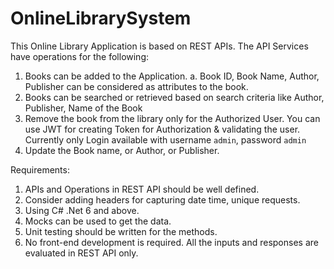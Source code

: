 # OnlineLibrarySystem

This Online Library Application is based on REST APIs. 
The API Services have operations for the following:
1.	Books can be added to the Application.
a.	Book ID, Book Name, Author, Publisher can be considered as attributes to the book.
2.	Books can be searched or retrieved based on search criteria like 
Author, Publisher, Name of the Book
3.	Remove the book from the library only for the Authorized User. You can use JWT for creating Token for Authorization & validating the user.
   Currently only Login available with username ```admin```, password ```admin```
5.	Update the Book name, or Author, or Publisher.

Requirements:
1.	APIs and Operations in REST API should be well defined.
2.	Consider adding headers for capturing date time, unique requests.
3.	Using C# .Net 6 and above.
4.	Mocks can be used to get the data.
5.	Unit testing should be written for the methods.
6.	No front-end development is required. All the inputs and responses are evaluated in REST API only.
